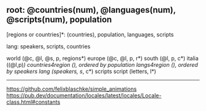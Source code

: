 root: @countries(num), @languages(num), @scripts(num), population
--
[regions or countries]*: (countries), population, languages, scripts

lang: speakers, scripts, countries



world (@c, @l, @s, p, regions*)
  europe (@c, @l, p, r*)
    south (@l, p, c*)
      italia ((@l,p)*)
  countries4region (), ordered by population
  langs4region (), ordered by speakers
    lang (speakers, s*, c*)
  scripts 
    script (letters, l*)


--------

https://github.com/felixblaschke/simple_animations
https://pub.dev/documentation/locales/latest/locales/Locale-class.html#constants 
